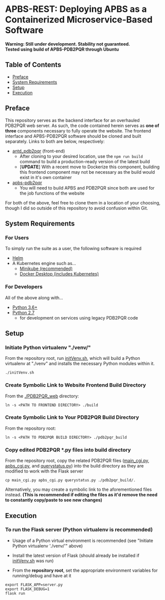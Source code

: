 # APBS-REST: Deploying APBS as a Containerized Microservice-Based Software

**Warning: Still under development. Stability not guaranteed.**  
**Tested using build of APBS-PDB2PQR through Ubuntu**

## Table of Contents
* [Preface](##Preface)
* [System Requirements](##System-Requirements)
* [Setup](##Setup)
* [Execution](##Execution)
<!-- * [Quickstart](##Quickstart) -->

## Preface
This repository serves as the backend interface for an overhauled PDB2PQR web server.  As such, the code contained herein serves as **one of three** components necessary to fully operate the website.  The frontend interface and APBS-PDB2PQR software should be cloned and built separately.  Links to both are below, respectively:
* [antd_pdb2pqr](https://github.com/Eo300/antd_pdb2pqr) (front-end)
  * After cloning to your desired location, use the ```npm run build``` command to build a production-ready version of the latest build
  * [**UPDATE**] With a recent move to Dockerize this component, building this frontend component may not be necessary as the build would exist in it's own container
* [apbs-pdb2pqr](https://github.com/Electrostatics/apbs-pdb2pqr)  
  * You will need to build APBS and PDB2PQR since both are used for the job functions of the website

For both of the above, feel free to clone them in a location of your choosing, though I did so outside of this repository to avoid confusion within Git. 

## System Requirements
### For Users
To simply run the suite as a user, the following software is required
- [Helm](https://helm.sh/) 
- A Kubernetes engine such as...
    - [Minikube (recommended)](https://kubernetes.io/docs/tasks/tools/install-minikube/)
    - [Docker Desktop (includes Kubernetes)]()
### For Developers
All of the above along with...
- [Python 3.6+](https://www.python.org/downloads/)
- [Python 2.7](https://www.python.org/downloads/release/python-2716/)
    - for development on services using legacy PDB2PQR code

<!-- ## Quickstart
### For Users -->

## Setup
### Initiate Python virtualenv "./venv/"  
From the repository root, run [initVenv.sh](initVenv.sh), which will build a Python virtualenv at "./venv" and installs the necessary Python modules within it.
```shell
./initVenv.sh
```

### Create Symbolic Link to Website Frontend Build Directory
From the [./PDB2PQR_web](PDB2PQR_web) directory:
```shell
ln -s <PATH TO FRONTEND DIRECTORY> ./build
```

### Create Symbolic Link to Your PDB2PQR Build Directory
From the repository root:
```shell
ln -s <PATH TO PDB2PQR BUILD DIRECTORY> ./pdb2pqr_build
```

### Copy edited PDB2PQR *.py files into build directory  
From the repository root, copy the related PDB2PQR files ([main_cgi.py](src/pdb2pqr_build_materials/main_cgi.py), [apbs_cgi.py](src/pdb2pqr_build_materials/apbs_cgi.py), and [querystatus.py](src/pdb2pqr_build_materials/querystatus.py)) into the build directory as they are modified to work with the Flask server
```shell
cp main_cgi.py apbs_cgi.py querystatus.py ./pdb2pqr_build/.
```  
Alternatively, you may create a symbolic link to the aforementioned files instead. **(This is recommended if editing the files as it'd remove the need to constantly copy/paste to see new changes)**

## Execution
### To run the Flask server (Python virtualenv is recommended)
* Usage of a Python virtual environment is recommended (see "Initiate Python virtualenv './venv/'" above)

* Install the latest version of Flask (should already be installed if [initVenv.sh](initVenv.sh) was run)

* From the **repository root**, set the appropriate environment variables for running/debug and have at it
```shell
export FLASK_APP=server.py
export FLASK_DEBUG=1
flask run
```
